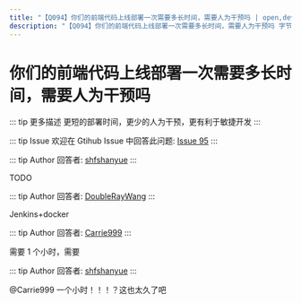 ```yaml
---
title: "【Q094】你们的前端代码上线部署一次需要多长时间，需要人为干预吗 | open,devops,前端工程化高频面试题"
description: "【Q094】你们的前端代码上线部署一次需要多长时间，需要人为干预吗 字节跳动面试题、阿里腾讯面试题、美团小米面试题。"
---
```


# 你们的前端代码上线部署一次需要多长时间，需要人为干预吗

::: tip 更多描述
更短的部署时间，更少的人为干预，更有利于敏捷开发
:::

::: tip Issue
欢迎在 Gtihub Issue 中回答此问题: [Issue 95](https://github.com/shfshanyue/Daily-Question/issues/95)
:::

::: tip Author
回答者: [shfshanyue](https://github.com/shfshanyue)
:::

TODO

::: tip Author
回答者: [DoubleRayWang](https://github.com/DoubleRayWang)
:::

Jenkins+docker

::: tip Author
回答者: [Carrie999](https://github.com/Carrie999)
:::

需要 1 个小时，需要

::: tip Author
回答者: [shfshanyue](https://github.com/shfshanyue)
:::

@Carrie999 一个小时！！！？这也太久了吧
